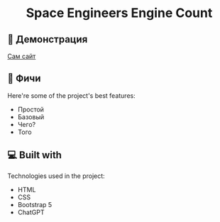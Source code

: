 <h1 align="center" id="title">Space Engineers Engine Count</h1>

<h2>🚀 Демонстрация</h2>

[Сам сайт](http://se-engines.ru)

  
  
<h2>🧐 Фичи</h2>

Here're some of the project's best features:

*   Простой
*   Базовый
*   Чего?
*   Того

  
  
<h2>💻 Built with</h2>

Technologies used in the project:

*   HTML
*   CSS
*   Bootstrap 5
*   ChatGPT
